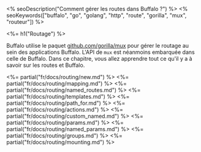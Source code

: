 <% seoDescription("Comment gérer les routes dans Buffalo ?") %>
<% seoKeywords(["buffalo", "go", "golang", "http", "route", "gorilla", "mux", "routeur"]) %>

<%= h1("Routage") %>

Buffalo utilise le paquet [github.com/gorilla/mux](http://www.gorillatoolkit.org/pkg/mux) pour gérer le routage au sein des applications Buffalo. L'API de `mux` est néanmoins embarquée dans celle de Buffalo. Dans ce chapitre, vous allez apprendre tout ce qu'il y a à savoir sur les routes et Buffalo.

<%= partial("fr/docs/routing/new.md") %>
<%= partial("fr/docs/routing/mapping.md") %>
<%= partial("fr/docs/routing/named_routes.md") %>
<%= partial("fr/docs/routing/templates.md") %>
<%= partial("fr/docs/routing/path_for.md") %>
<%= partial("fr/docs/routing/actions.md") %>
<%= partial("fr/docs/routing/custom_named.md") %>
<%= partial("fr/docs/routing/params.md") %>
<%= partial("fr/docs/routing/named_params.md") %>
<%= partial("fr/docs/routing/groups.md") %>
<%= partial("fr/docs/routing/mounting.md") %>
